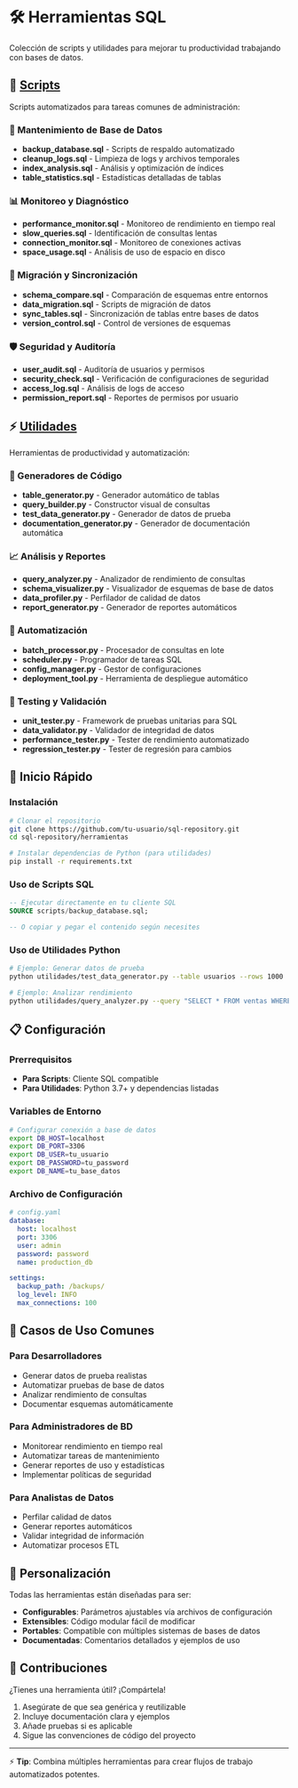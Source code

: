 # 🛠️ Herramientas SQL

Colección de scripts y utilidades para mejorar tu productividad trabajando con bases de datos.

## 📜 [Scripts](./scripts/)

Scripts automatizados para tareas comunes de administración:

### 🔧 Mantenimiento de Base de Datos
- **backup_database.sql** - Scripts de respaldo automatizado
- **cleanup_logs.sql** - Limpieza de logs y archivos temporales
- **index_analysis.sql** - Análisis y optimización de índices
- **table_statistics.sql** - Estadísticas detalladas de tablas

### 📊 Monitoreo y Diagnóstico
- **performance_monitor.sql** - Monitoreo de rendimiento en tiempo real
- **slow_queries.sql** - Identificación de consultas lentas
- **connection_monitor.sql** - Monitoreo de conexiones activas
- **space_usage.sql** - Análisis de uso de espacio en disco

### 🔄 Migración y Sincronización
- **schema_compare.sql** - Comparación de esquemas entre entornos
- **data_migration.sql** - Scripts de migración de datos
- **sync_tables.sql** - Sincronización de tablas entre bases de datos
- **version_control.sql** - Control de versiones de esquemas

### 🛡️ Seguridad y Auditoría
- **user_audit.sql** - Auditoría de usuarios y permisos
- **security_check.sql** - Verificación de configuraciones de seguridad
- **access_log.sql** - Análisis de logs de acceso
- **permission_report.sql** - Reportes de permisos por usuario

## ⚡ [Utilidades](./utilidades/)

Herramientas de productividad y automatización:

### 🎯 Generadores de Código
- **table_generator.py** - Generador automático de tablas
- **query_builder.py** - Constructor visual de consultas
- **test_data_generator.py** - Generador de datos de prueba
- **documentation_generator.py** - Generador de documentación automática

### 📈 Análisis y Reportes
- **query_analyzer.py** - Analizador de rendimiento de consultas
- **schema_visualizer.py** - Visualizador de esquemas de base de datos
- **data_profiler.py** - Perfilador de calidad de datos
- **report_generator.py** - Generador de reportes automáticos

### 🔄 Automatización
- **batch_processor.py** - Procesador de consultas en lote
- **scheduler.py** - Programador de tareas SQL
- **config_manager.py** - Gestor de configuraciones
- **deployment_tool.py** - Herramienta de despliegue automático

### 🧪 Testing y Validación
- **unit_tester.py** - Framework de pruebas unitarias para SQL
- **data_validator.py** - Validador de integridad de datos
- **performance_tester.py** - Tester de rendimiento automatizado
- **regression_tester.py** - Tester de regresión para cambios

## 🚀 Inicio Rápido

### Instalación
```bash
# Clonar el repositorio
git clone https://github.com/tu-usuario/sql-repository.git
cd sql-repository/herramientas

# Instalar dependencias de Python (para utilidades)
pip install -r requirements.txt
```

### Uso de Scripts SQL
```sql
-- Ejecutar directamente en tu cliente SQL
SOURCE scripts/backup_database.sql;

-- O copiar y pegar el contenido según necesites
```

### Uso de Utilidades Python
```bash
# Ejemplo: Generar datos de prueba
python utilidades/test_data_generator.py --table usuarios --rows 1000

# Ejemplo: Analizar rendimiento
python utilidades/query_analyzer.py --query "SELECT * FROM ventas WHERE fecha > '2023-01-01'"
```

## 📋 Configuración

### Prerrequisitos
- **Para Scripts**: Cliente SQL compatible
- **Para Utilidades**: Python 3.7+ y dependencias listadas

### Variables de Entorno
```bash
# Configurar conexión a base de datos
export DB_HOST=localhost
export DB_PORT=3306
export DB_USER=tu_usuario
export DB_PASSWORD=tu_password
export DB_NAME=tu_base_datos
```

### Archivo de Configuración
```yaml
# config.yaml
database:
  host: localhost
  port: 3306
  user: admin
  password: password
  name: production_db

settings:
  backup_path: /backups/
  log_level: INFO
  max_connections: 100
```

## 🎯 Casos de Uso Comunes

### Para Desarrolladores
- Generar datos de prueba realistas
- Automatizar pruebas de base de datos
- Analizar rendimiento de consultas
- Documentar esquemas automáticamente

### Para Administradores de BD
- Monitorear rendimiento en tiempo real
- Automatizar tareas de mantenimiento
- Generar reportes de uso y estadísticas
- Implementar políticas de seguridad

### Para Analistas de Datos
- Perfilar calidad de datos
- Generar reportes automáticos
- Validar integridad de información
- Automatizar procesos ETL

## 🔧 Personalización

Todas las herramientas están diseñadas para ser:
- **Configurables**: Parámetros ajustables vía archivos de configuración
- **Extensibles**: Código modular fácil de modificar
- **Portables**: Compatible con múltiples sistemas de bases de datos
- **Documentadas**: Comentarios detallados y ejemplos de uso

## 🤝 Contribuciones

¿Tienes una herramienta útil? ¡Compártela!

1. Asegúrate de que sea genérica y reutilizable
2. Incluye documentación clara y ejemplos
3. Añade pruebas si es aplicable
4. Sigue las convenciones de código del proyecto

---

⚡ **Tip**: Combina múltiples herramientas para crear flujos de trabajo automatizados potentes.

